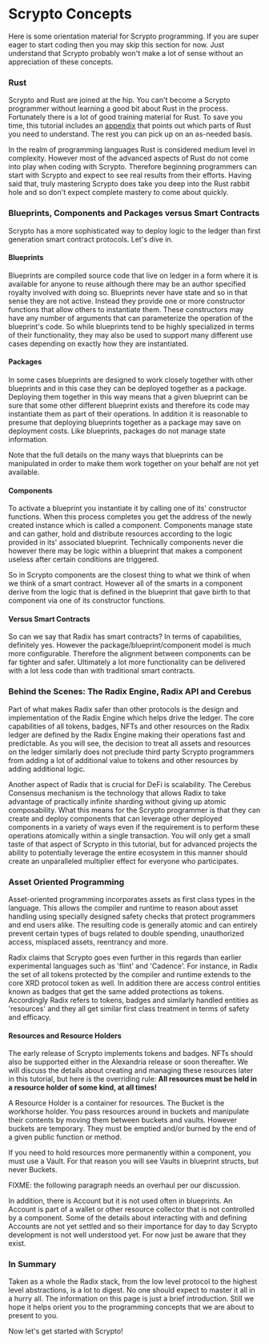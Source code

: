 # Scrypto Concepts

Here is some orientation material for Scrypto programming. If you are super eager to start coding then you may skip this section for now. Just understand that Scrypto probably won't make a lot of sense without an appreciation of these concepts.

### Rust

Scrypto and Rust are joined at the hip. You can't become a Scrypto programmer without learning a good bit about Rust in the process. Fortunately there is a lot of good training material for Rust. To save you time, this tutorial includes an [appendix](../appendix/learning-rust.md) that points out which parts of Rust you need to understand. The rest you can pick up on an as-needed basis.

In the realm of programming languages Rust is considered medium level in complexity. However most of the advanced aspects of Rust do not come into play when coding with Scrypto. Therefore beginning programmers can start with Scrypto and expect to see real results from their efforts. Having said that, truly mastering Scrypto does take you deep into the Rust rabbit hole and so don't expect complete mastery to come about quickly.

### Blueprints, Components and Packages versus Smart Contracts

Scrypto has a more sophisticated way to deploy logic to the ledger than first generation smart contract protocols. Let's dive in.

#### Blueprints

Blueprints are compiled source code that live on ledger in a form where it is available for anyone to reuse although there may be an author specified royalty involved with doing so. Blueprints never have state and so in that sense they are not active. Instead they provide one or more constructor functions that allow others to instantiate them. These constructors may have any number of arguments that can parameterize the operation of the blueprint's code. So while blueprints tend to be highly specialized in terms of their functionality, they may also be used to support many different use cases depending on exactly how they are instantiated.

#### Packages

In some cases blueprints are designed to work closely together with other blueprints and in this case they can be deployed together as a package. Deploying them together in this way means that a given blueprint can be sure that some other different blueprint exists and therefore its code may instantiate them as part of their operations. In addition it is reasonable to presume that deploying blueprints together as a package may save on deployment costs. Like blueprints, packages do not manage state information.

Note that the full details on the many ways that blueprints can be manipulated in order to make them work together on your behalf are not yet available.

#### Components

To activate a blueprint you instantiate it by calling one of its' constructor functions. When this process completes you get the address of the newly created instance which is called a component. Components manage state and can gather, hold and distribute resources according to the logic provided in its' associated blueprint. Technically components never die however there may be logic within a blueprint that makes a component useless after certain conditions are triggered.

So in Scrypto components are the closest thing to what we think of when we think of a smart contract. However all of the smarts in a component derive from the logic that is defined in the blueprint that gave birth to that component via one of its constructor functions.

#### Versus Smart Contracts

So can we say that Radix has smart contracts? In terms of capabilities, definitely yes. However the package/blueprint/component model is much more configurable. Therefore the alignment between components can be far tighter and safer. Ultimately a lot more functionality can be delivered with a lot less code than with traditional smart contracts.

### Behind the Scenes: The Radix Engine, Radix API and Cerebus

Part of what makes Radix safer than other protocols is the design and implementation of the Radix Engine which helps drive the ledger. The core capabilities of all tokens, badges, NFTs and other resources on the Radix ledger are defined by the Radix Engine making their operations fast and predictable. As you will see, the decision to treat all assets and resources on the ledger similarly does not preclude third party Scrypto programmers from adding a lot of additional value to tokens and other resources by adding additional logic.

Another aspect of Radix that is crucial for DeFi is scalability. The Cerebus Consensus mechanism is the technology that allows Radix to take advantage of practically infinite sharding without giving up atomic composability. What this means for the Scrypto programmer is that they can create and deploy components that can leverage other deployed components in a variety of ways even if the requirement is to perform these operations atomically within a single transaction. You will only get a small taste of that aspect of Scrypto in this tutorial, but for advanced projects the ability to potentially leverage the entire ecosystem in this manner should create an unparalleled multiplier effect for everyone who participates.

### Asset Oriented Programming

Asset-oriented programming incorporates assets as first class types in the language. This allows the compiler and runtime to reason about asset handling using specially designed safety checks that protect programmers and end users alike. The resulting code is generally atomic and can entirely prevent certain types of bugs related to double spending, unauthorized access, misplaced assets, reentrancy and more.

Radix claims that Scrypto goes even further in this regards than earlier experimental languages such as 'flint' and 'Cadence'. For instance, in Radix the set of all tokens protected by the compiler and runtime extends to the core XRD protocol token as well. In addition there are access control entities known as badges that get the same added protections as tokens. Accordingly Radix refers to tokens, badges and similarly handled entities as 'resources' and they all get similar first class treatment in terms of safety and efficacy.

#### Resources and Resource Holders

The early release of Scrypto implements tokens and badges. NFTs should also be supported either in the Alexandria release or soon thereafter. We will discuss the details about creating and managing these resources later in this tutorial, but here is the overriding rule: **All resources must be held in a resource holder of some kind, at all times!**

A Resource Holder is a container for resources. The Bucket is the workhorse holder. You pass resources around in buckets and manipulate their contents by moving them between buckets and vaults. However buckets are temporary. They must be emptied and/or burned by the end of a given public function or method.

If you need to hold resources more permanently within a component, you must use a Vault. For that reason you will see Vaults in blueprint structs, but never Buckets.

FIXME: the following paragraph needs an overhaul per our discussion.

In addition, there is Account but it is not used often in blueprints. An Account is part of a wallet or other resource collector that is not controlled by a component. Some of the details about interacting with and defining Accounts are not yet settled and so their importance for day to day Scrypto development is not well understood yet. For now just be aware that they exist.

### In Summary

Taken as a whole the Radix stack, from the low level protocol to the highest level abstractions, is a lot to digest. No one should expect to master it all in a hurry all. The information on this page is just a brief introduction. Still we hope it helps orient you to the programming concepts that we are about to present to you.

Now let's get started with Scrypto!
